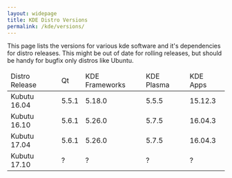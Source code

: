 ```yaml
---
layout: widepage
title: KDE Distro Versions
permalink: /kde/versions/
---
```


This page lists the versions for various kde software and it's dependencies for distro releases. This might be out of date for rolling releases, but should be handy for bugfix only distros like Ubuntu.

<table>
  <thead>
    <tr>
      <td>Distro Release</td>
      <td>Qt</td>
      <td>KDE Frameworks</td>
      <td>KDE Plasma</td>
      <td>KDE Apps</td>
    </tr>
  </thead>
  <tbody>
    <tr>
      <td>Kubutu 16.04</td>
      <td>5.5.1</td>
      <td>5.18.0</td>
      <td>5.5.5</td>
      <td>15.12.3</td>
    </tr>
    <tr>
      <td>Kubutu 16.10</td>
      <td>5.6.1</td>
      <td>5.26.0</td>
      <td>5.7.5</td>
      <td>16.04.3</td>
    </tr>
    <tr>
      <td>Kubutu 17.04</td>
      <td>5.6.1</td>
      <td>5.26.0</td>
      <td>5.7.5</td>
      <td>16.04.3</td>
    </tr>
    <tr>
      <td>Kubutu 17.10</td>
      <td>?</td>
      <td>?</td>
      <td>?</td>
      <td>?</td>
    </tr>
  </tbody>
</table>
